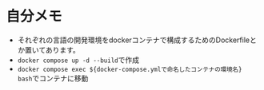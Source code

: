 # 自分メモ
- それぞれの言語の開発環境をdockerコンテナで構成するためのDockerfileとか置いてあります。
- `docker compose up -d --build`で作成
- `docker compose exec ${docker-compose.ymlで命名したコンテナの環境名} bash`でコンテナに移動  

